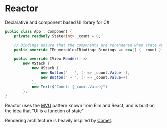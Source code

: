 # Reactor
Declarative and component based UI library for C#

```csharp
public class App : Component {
    private readonly State<int> _count = 0;

    // Bindings ensure that the components are rerendered when state changes
    public override IEnumerable<IBinding> Bindings => new[] { _count };

    public override IView Render() =>
        new VStack {
            new HStack {
                new Button(" - ", () => _count.Value--),
                new Button(" + ", () => _count.Value++)
            },
            new Text($"Count: {_count.Value}")
        };
}
```

Reactor uses the [MVU](https://thomasbandt.com/model-view-update) pattern known from Elm and React, and is built on the idea that "UI is a function of state".

Rendering architecture is heavily inspired by [Comet](https://github.com/Clancey/Comet).
